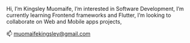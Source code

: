  Hi, I’m Kingsley Muomaife,
 I’m interested in Software Development,
 I’m currently learning Frontend frameworks and Flutter,
 I’m looking to collaborate on Web and Mobile apps projects,
 
 📫 muomaifekingsley@gmail.com


<!---
kingstech000/kingstech000 is a ✨ special ✨ repository because its `README.md` (this file) appears on your GitHub profile.
You can click the Preview link to take a look at your changes.
--->
